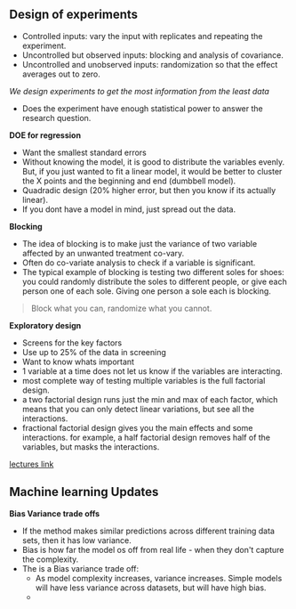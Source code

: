

## Design of experiments

- Controlled inputs: vary the input with replicates and repeating the experiment.
- Uncontrolled but observed inputs: blocking and analysis of covariance.
- Uncontrolled and unobserved inputs: randomization so that the effect averages out to zero.

*We design experiments to get the most information from the least data*
- Does the experiment have enough statistical power to answer the research question.

**DOE for regression**
- Want the smallest standard errors
- Without knowing the model, it is good to distribute the variables evenly. But, if you just wanted to fit a linear model, it would be better to cluster the X points and the beginning and end (dumbbell model).
- Quadradic design (20% higher error, but then you know if its actually linear).
- If you dont have a model in mind, just spread out the data.

**Blocking**
- The idea of blocking is to make just the variance of two variable affected by an unwanted treatment co-vary.
- Often do co-variate analysis to check if a variable is significant.
- The typical example of blocking is testing two different soles for shoes: you could randomly distribute the soles to different people, or give each person one of each sole. Giving one person a sole each is blocking.

> Block what you can, randomize what you cannot.

**Exploratory design**
- Screens for the key factors
- Use up to 25% of the data in screening
- Want to know whats important
- 1 variable at a time does not let us know if the variables are interacting.
- most complete way of testing multiple variables is the full factorial design.
- a two factorial design runs just the min and max of each factor, which means that you can only detect linear variations, but see all the interactions.
- fractional factorial design gives you the main effects and some interactions. for example, a half factorial design removes half of the variables, but masks the interactions.

[lectures link](http://www.lithoguru.com/scientist/statistics/course.html)

## Machine learning Updates

**Bias Variance trade offs**

- If the method makes similar predictions across different training data sets, then it has low variance. 
- Bias is how far the model os off from real life - when they don't capture the complexity. 
- The is a Bias variance trade off:
	- As model complexity increases, variance increases. Simple models will have less variance across datasets, but will have high bias. 
	- 